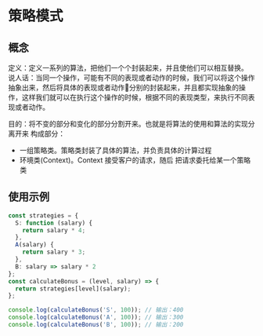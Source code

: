 # 策略模式
## 概念
定义：定义一系列的算法，把他们一个个封装起来，并且使他们可以相互替换。 
说人话：当同一个操作，可能有不同的表现或者动作的时候，我们可以将这个操作抽象出来，然后将具体的表现或者动作分别的封装起来，并且都实现抽象的操作，这样我们就可以在执行这个操作的时候，根据不同的表现类型，来执行不同表现或者动作。

目的：将不变的部分和变化的部分分割开来。也就是将算法的使用和算法的实现分离开来
构成部分：
* 一组策略类。策略类封装了具体的算法，并负责具体的计算过程
* 环境类(Context)。Context 接受客户的请求，随后 把请求委托给某一个策略类



## 使用示例 
```typescript
const strategies = {
  S: function (salary) {
    return salary * 4;
  },
  A(salary) {
    return salary * 3;
  },
  B: salary => salary * 2
};
const calculateBonus = (level, salary) => {
  return strategies[level](salary);
};

console.log(calculateBonus('S', 100)); // 输出：400
console.log(calculateBonus('A', 100)); // 输出：300
console.log(calculateBonus('B', 100)); // 输出：200
```
